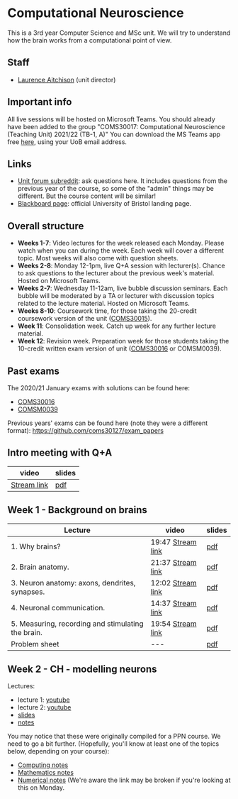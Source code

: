 # Computational Neuroscience

This is a 3rd year Computer Science and MSc unit. We will try to understand how the brain works from a computational point of view.

## Staff
- [Laurence Aitchison](http://www.gatsby.ucl.ac.uk/~laurence/) (unit director)

## Important info
All live sessions will be hosted on Microsoft Teams. You should already have been added to the group "COMS30017: Computational Neuroscience (Teaching Unit) 2021/22 (TB-1, A)" You can download the MS Teams app free [here](https://www.microsoft.com/en/microsoft-365/microsoft-teams/download-app), using your UoB email address.

## Links
- [Unit forum subreddit](https://www.reddit.com/r/coms30017_20_21): ask questions here. It includes questions from the previous year of the course, so some of the "admin" things may be different.  But the course content will be similar!
- [Blackboard page](https://www.ole.bris.ac.uk/webapps/blackboard/content/listContentEditable.jsp?content_id=_5947932_1&course_id=_247709_1&content_id=_5947957_1): official University of Bristol landing page.

## Overall structure
- **Weeks 1-7**: Video lectures for the week released each Monday. Please watch when you can during the week. Each week will cover a different topic.  Most weeks will also come with question sheets.
- **Weeks 2-8**: Monday 12-1pm, live Q+A session with lecturer(s). Chance to ask questions to the lecturer about the previous week's material. Hosted on Microsoft Teams.
- **Weeks 2-7**: Wednesday 11-12am, live bubble discussion seminars. Each bubble will be moderated by a TA or lecturer with discussion topics related to the lecture material. Hosted on Microsoft Teams.
- **Weeks 8-10**: Coursework time, for those taking the 20-credit coursework version of the unit ([COMS30015](https://www.bris.ac.uk/unit-programme-catalogue/UnitDetails.jsa?unitCode=COMS30015)).
- **Week 11**: Consolidation week. Catch up week for any further lecture material.
- **Week 12**: Revision week. Preparation week for those students taking the 10-credit written exam version of unit ([COMS30016](https://www.bris.ac.uk/unit-programme-catalogue/UnitDetails.jsa?unitCode=COMS30016) or COMSM0039).

## Past exams ##
The 2020/21 January exams with solutions can be found here:
- [COMS30016](https://github.com/cs-uob/COMS30017/raw/master/exams/COMS30016_exam_Jan2021.pdf)
- [COMSM0039](https://github.com/cs-uob/COMS30017/raw/master/exams/COMSM0039_exam_Jan2021.pdf)

Previous years' exams can be found here (note they were a different format): <https://github.com/coms30127/exam_papers>

## Intro meeting with Q+A ##
| video | slides |
| ----- | ------ |
| [Stream link](https://web.microsoftstream.com/video/54dde62c-c7c6-487a-8484-d0f5b5d2392b) | [pdf](week_1/slides/intro.pdf)

## Week 1 - Background on brains ##

| Lecture | video | slides |
| ------ | ---- | --- |
| 1. Why brains? | 19:47 [Stream link](https://web.microsoftstream.com/video/7a8de12a-4be1-4e79-ae1e-e080ecf81215) | [pdf](week_1/slides/week1_video1_overview.pdf)
| 2. Brain anatomy. | 21:37 [Stream link](https://web.microsoftstream.com/video/a700ee59-619d-4d72-ba89-f992a6e9479a) | [pdf](week_1/slides/week1_video2_brain_anatomy.pdf)
| 3. Neuron anatomy: axons, dendrites, synapses. | 12:02 [Stream link](https://web.microsoftstream.com/video/b228f313-16cc-4305-8a6f-373e7ff5d84e) | [pdf](week_1/slides/week1_video3_neuron_anatomy.pdf)
| 4. Neuronal communication. | 14:37 [Stream link](https://web.microsoftstream.com/video/7eb544bf-a675-4c35-9e09-65f30016e50a) | [pdf](week_1/slides/week1_video4_neural_communication.pdf)
| 5. Measuring, recording and stimulating the brain. | 19:54 [Stream link](https://web.microsoftstream.com/video/88b6fe93-55f5-4a9a-87f1-077e4a39475a) | [pdf](week_1/slides/week1_video5_brain_recording.pdf)
| Problem sheet |---| [pdf](week_1/problem_sheet_week1.pdf)

## Week 2 - CH - modelling neurons ##
Lectures:
* lecture 1: <a href="https://www.youtube.com/watch?v=VrtVHAGjuEs">youtube</a></li>
* lecture 2: <a href="https://www.youtube.com/watch?v=VhijgvVwn2g">youtube</a></li>
* [slides](https://github.com/conorhoughton/PHPH20007")
* [notes](https://github.com/conorhoughton/PHPH20007/blob/master/computational_neuroscience_1.pdf)

You may notice that these were originally compiled for a PPN course.  We need to go a bit further.  (Hopefully, you'll know at least one of the topics below, depending on your course):
* [Computing notes](https://github.com/comsm0094/2021_22/blob/master/02_Modelling_Neurons_1/02.1_computing.pdf)
* [Mathematics notes](https://github.com/comsm0094/2021_22/blob/master/02_Modelling_Neurons_1/02.2_maths.pdf)
* [Numerical notes](https://github.com/comsm0094/2021_22/blob/master/02_Modelling_Neurons_1/02.3_numerical.pdf) (We're aware the link may be broken if you're looking at this on Monday.
